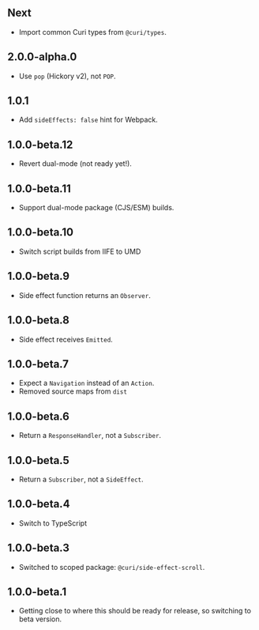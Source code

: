 ## Next

* Import common Curi types from `@curi/types`.

## 2.0.0-alpha.0

* Use `pop` (Hickory v2), not `POP`.

## 1.0.1

* Add `sideEffects: false` hint for Webpack.

## 1.0.0-beta.12

* Revert dual-mode (not ready yet!).

## 1.0.0-beta.11

- Support dual-mode package (CJS/ESM) builds.

## 1.0.0-beta.10

- Switch script builds from IIFE to UMD

## 1.0.0-beta.9

- Side effect function returns an `Observer`.

## 1.0.0-beta.8

- Side effect receives `Emitted`.

## 1.0.0-beta.7

- Expect a `Navigation` instead of an `Action`.
- Removed source maps from `dist`

## 1.0.0-beta.6

- Return a `ResponseHandler`, not a `Subscriber`.

## 1.0.0-beta.5

- Return a `Subscriber`, not a `SideEffect`.

## 1.0.0-beta.4

- Switch to TypeScript

## 1.0.0-beta.3

- Switched to scoped package: `@curi/side-effect-scroll`.

## 1.0.0-beta.1

- Getting close to where this should be ready for release, so switching to beta version.
